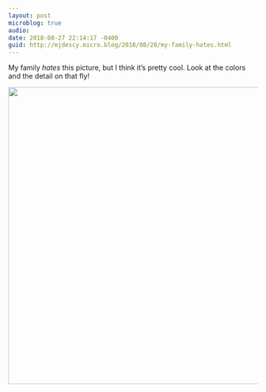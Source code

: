 ```yaml
---
layout: post
microblog: true
audio: 
date: 2018-08-27 22:14:17 -0400
guid: http://mjdescy.micro.blog/2018/08/28/my-family-hates.html
---
```

My family _hates_ this picture, but I think it’s pretty cool. Look at the colors and the detail on that fly!

<img src="http://micro.mjdescy.me/uploads/2018/457225073b.jpg" width="600" height="599" />
